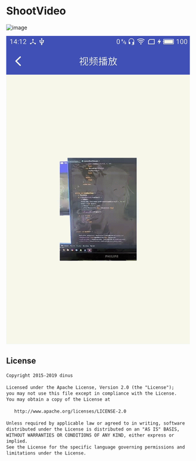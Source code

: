 # ShootVideo




![image](https://github.com/Hebin320/ImageSave/blob/master/img/20.gif)


![image](https://github.com/Hebin320/ImageSave/blob/master/img/55.gif)


## License ##

```
Copyright 2015-2019 dinus

Licensed under the Apache License, Version 2.0 (the "License");
you may not use this file except in compliance with the License.
You may obtain a copy of the License at

   http://www.apache.org/licenses/LICENSE-2.0

Unless required by applicable law or agreed to in writing, software
distributed under the License is distributed on an "AS IS" BASIS,
WITHOUT WARRANTIES OR CONDITIONS OF ANY KIND, either express or implied.
See the License for the specific language governing permissions and
limitations under the License.
```
